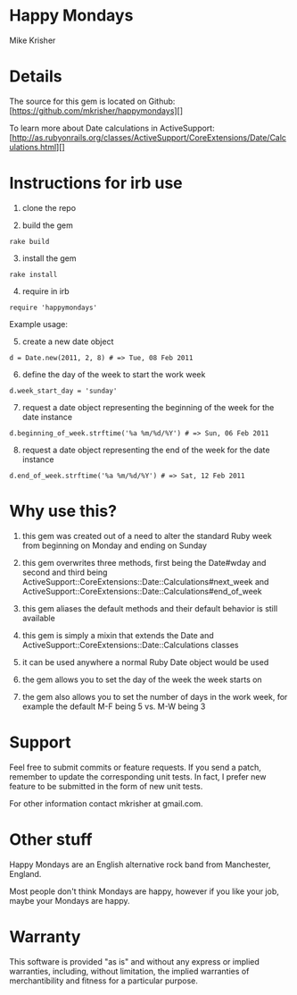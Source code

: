 Happy Mondays
=============
Mike Krisher

Details
=======

The source for this gem is located on Github:
[https://github.com/mkrisher/happymondays][]

To learn more about Date calculations in ActiveSupport:
[http://as.rubyonrails.org/classes/ActiveSupport/CoreExtensions/Date/Calculations.html][]

[https://github.com/mkrisher/happymondays]: https://github.com/mkrisher/happymondays
[http://as.rubyonrails.org/classes/ActiveSupport/CoreExtensions/Date/Calculations.html]: http://as.rubyonrails.org/classes/ActiveSupport/CoreExtensions/Date/Calculations.html

Instructions for irb use
===================================

1) clone the repo

2) build the gem

  `rake build`

3) install the gem

  `rake install`

4) require in irb

  `require 'happymondays'`

Example usage:

5) create a new date object

  `d = Date.new(2011, 2, 8) # => Tue, 08 Feb 2011`

6) define the day of the week to start the work week

  `d.week_start_day = 'sunday'`

7) request a date object representing the beginning of the week for the date instance

  `d.beginning_of_week.strftime('%a %m/%d/%Y') # => Sun, 06 Feb 2011`

8) request a date object representing the end of the week for the date instance

  `d.end_of_week.strftime('%a %m/%d/%Y') # => Sat, 12 Feb 2011`

Why use this?
===================================

1) this gem was created out of a need to alter the standard Ruby week from beginning on Monday and ending on Sunday

2) this gem overwrites three methods, first being the Date#wday and second and third being
  ActiveSupport::CoreExtensions::Date::Calculations#next_week and ActiveSupport::CoreExtensions::Date::Calculations#end_of_week

3) this gem aliases the default methods and their default behavior is still available

4) this gem is simply a mixin that extends the Date and ActiveSupport::CoreExtensions::Date::Calculations classes

5) it can be used anywhere a normal Ruby Date object would be used

6) the gem allows you to set the day of the week the week starts on

7) the gem also allows you to set the number of days in the work week, for example the default M-F being 5 vs. M-W being 3

Support
==================================

Feel free to submit commits or feature requests.  If you send a patch,
remember to update the corresponding unit tests.  In fact, I prefer
new feature to be submitted in the form of new unit tests.

For other information contact
mkrisher at gmail.com.

Other stuff
=================================

Happy Mondays are an English alternative rock band from Manchester, England.

Most people don't think Mondays are happy, however if you like your job, maybe your Mondays are happy.

Warranty
=================================

This software is provided "as is" and without any express or
implied warranties, including, without limitation, the implied
warranties of merchantibility and fitness for a particular
purpose.

